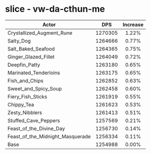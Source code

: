 # slice - vw-da-cthun-me
| Actor | DPS | Increase |
|---|:---:|:---:|
|Crystallized_Augment_Rune|1270305|1.22%|
|Salty_Dog|1264666|0.77%|
|Salt_Baked_Seafood|1264365|0.75%|
|Ginger_Glazed_Fillet|1264049|0.72%|
|Deepfin_Patty|1263180|0.65%|
|Marinated_Tenderloins|1263175|0.65%|
|Fish_and_Chips|1262852|0.63%|
|Sweet_and_Spicy_Soup|1262458|0.60%|
|Fiery_Fish_Sticks|1261919|0.55%|
|Chippy_Tea|1261623|0.53%|
|Zesty_Nibblers|1261413|0.51%|
|Stuffed_Cave_Peppers|1257569|0.21%|
|Feast_of_the_Divine_Day|1256730|0.14%|
|Feast_of_the_Midnight_Masquerade|1256334|0.11%|
|Base|1254988|0.00%|
